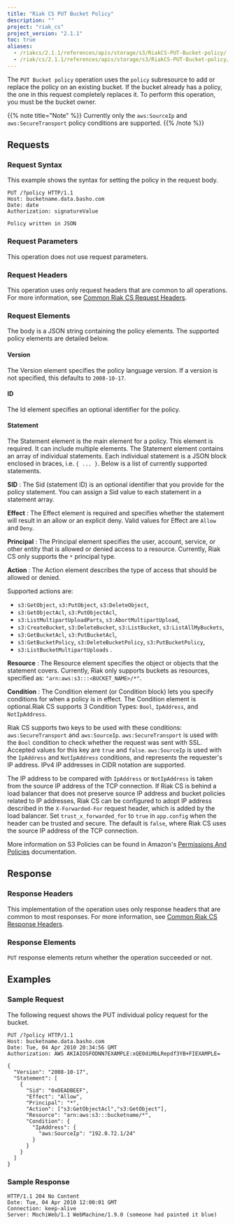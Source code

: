 ```yaml
---
title: "Riak CS PUT Bucket Policy"
description: ""
project: "riak_cs"
project_version: "2.1.1"
toc: true
aliases:
  - /riakcs/2.1.1/references/apis/storage/s3/RiakCS-PUT-Bucket-policy/
  - /riak/cs/2.1.1/references/apis/storage/s3/RiakCS-PUT-Bucket-policy/
---
```


The `PUT Bucket policy` operation uses the `policy` subresource to add or replace the policy on an existing bucket. If the bucket already has a policy, the one in this request completely replaces it. To perform this operation, you must be the bucket owner.

{{% note title="Note" %}}
Currently only the `aws:SourceIp` and `aws:SecureTransport` policy conditions
are supported.
{{% /note %}}

## Requests

### Request Syntax

This example shows the syntax for setting the policy in the request body.

```
PUT /?policy HTTP/1.1
Host: bucketname.data.basho.com
Date: date
Authorization: signatureValue

Policy written in JSON
```

### Request Parameters

This operation does not use request parameters.

### Request Headers

This operation uses only request headers that are common to all operations. For more information, see [Common Riak CS Request Headers](/riak/cs/2.1.1/references/apis/storage/s3/common-request-headers).

### Request Elements

The body is a JSON string containing the policy elements. The supported policy elements are detailed below.

#### Version

The Version element specifies the policy language version. If a version is not specified, this defaults to `2008-10-17`.

#### ID

The Id element specifies an optional identifier for the policy.

#### Statement

The Statement element is the main element for a policy. This element is required. It can include multiple elements. The Statement element contains an array of individual statements. Each individual statement is a JSON block enclosed in braces, i.e. `{ ... }`. Below is a list of currently supported statements.

**SID** : The Sid (statement ID) is an optional identifier that you provide for the policy statement. You can assign a Sid value to each statement in a statement array.

**Effect** : The Effect element is required and specifies whether the statement will result in an allow or an explicit deny. Valid values for Effect are `Allow` and `Deny`.

**Principal** : The Principal element specifies the user, account, service, or other entity that is allowed or denied access to a resource. Currently, Riak CS only supports the `*` principal type.

**Action** : The Action element describes the type of access that should be allowed or denied.

Supported actions are:

- `s3:GetObject`, `s3:PutObject`, `s3:DeleteObject`,
- `s3:GetObjectAcl`, `s3:PutObjectAcl`,
- `s3:ListMultipartUploadParts`, `s3:AbortMultipartUpload`,
- `s3:CreateBucket`, `s3:DeleteBucket`, `s3:ListBucket`, `s3:ListAllMyBuckets`,
- `s3:GetBucketAcl`, `s3:PutBucketAcl`,
- `s3:GetBucketPolicy`, `s3:DeleteBucketPolicy`, `s3:PutBucketPolicy`,
- `s3:ListBucketMultipartUploads` .

**Resource** : The Resource element specifies the object or objects that the statement covers. Currently, Riak only supports buckets as resources, specified as: `"arn:aws:s3:::<BUCKET_NAME>/*"`.

**Condition** : The Condition element (or Condition block) lets you specify conditions for when a policy is in effect. The Condition element is optional.Riak CS supports 3 Condition Types: `Bool`, `IpAddress`, and `NotIpAddress`.

Riak CS supports two keys to be used with these conditions: `aws:SecureTransport` and `aws:SourceIp`. `aws:SecureTransport` is used with the `Bool` condition to check whether the request was sent with SSL. Accepted values for this key are `true` and `false`. `aws:SourceIp` is used with the `IpAddress` and `NotIpAddress` conditions, and represents the requester's IP address. IPv4 IP addresses in CIDR notation are supported.

The IP address to be compared with `IpAddress` or `NotIpAddress` is taken from the source IP address of the TCP connection. If Riak CS is behind a load balancer that does not preserve source IP address and bucket policies related to IP addresses, Riak CS can be configured to adopt IP address described in the `X-Forwarded-For` request header, which is added by the load balancer. Set `trust_x_forwarded_for` to `true` in `app.config` when the header can be trusted and secure. The default is `false`, where Riak CS uses the source IP address of the TCP connection.

More information on S3 Policies can be found in Amazon's [Permissions And Policies](http://docs.aws.amazon.com/IAM/latest/UserGuide/PermissionsAndPolicies.html) documentation.


## Response

### Response Headers

This implementation of the operation uses only response headers that are common to most responses. For more information, see [Common Riak CS Response Headers](/riak/cs/2.1.1/references/apis/storage/s3/common-response-headers).

### Response Elements

`PUT` response elements return whether the operation succeeded or not.

## Examples

### Sample Request

The following request shows the PUT individual policy request for the bucket.

```
PUT /?policy HTTP/1.1
Host: bucketname.data.basho.com
Date: Tue, 04 Apr 2010 20:34:56 GMT
Authorization: AWS AKIAIOSFODNN7EXAMPLE:xQE0diMbLRepdf3YB+FIEXAMPLE=

{
  "Version": "2008-10-17",
  "Statement": [
    {
      "Sid": "0xDEADBEEF",
      "Effect": "Allow",
      "Principal": "*",
      "Action": ["s3:GetObjectAcl","s3:GetObject"],
      "Resource": "arn:aws:s3:::bucketname/*",
      "Condition": {
        "IpAddress": {
          "aws:SourceIp": "192.0.72.1/24"
        }
      }
    }
  ]
}
```

### Sample Response

```
HTTP/1.1 204 No Content
Date: Tue, 04 Apr 2010 12:00:01 GMT
Connection: keep-alive
Server: MochiWeb/1.1 WebMachine/1.9.0 (someone had painted it blue)
```
